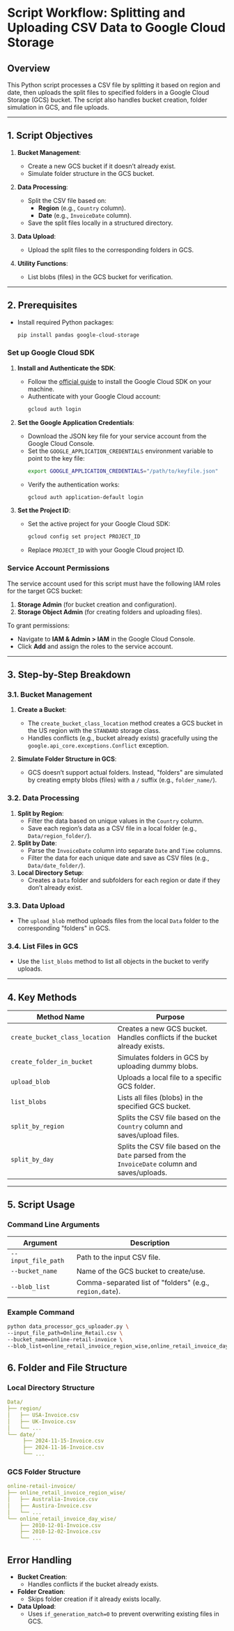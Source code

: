 # **Script Workflow: Splitting and Uploading CSV Data to Google Cloud Storage**

## **Overview**

This Python script processes a CSV file by splitting it based on region and date, then uploads the split files to specified folders in a Google Cloud Storage (GCS) bucket. The script also handles bucket creation, folder simulation in GCS, and file uploads.

---

## **1. Script Objectives**

1. **Bucket Management**:
   - Create a new GCS bucket if it doesn’t already exist.
   - Simulate folder structure in the GCS bucket.

2. **Data Processing**:
   - Split the CSV file based on:
     - **Region** (e.g., `Country` column).
     - **Date** (e.g., `InvoiceDate` column).
   - Save the split files locally in a structured directory.

3. **Data Upload**:
   - Upload the split files to the corresponding folders in GCS.

4. **Utility Functions**:
   - List blobs (files) in the GCS bucket for verification.

---

## **2. Prerequisites**
- Install required Python packages:
  ```bash
  pip install pandas google-cloud-storage
  ```

### **Set up Google Cloud SDK**
1. **Install and Authenticate the SDK**:
   - Follow the [official guide](https://cloud.google.com/sdk/docs/install) to install the Google Cloud SDK on your machine.
   - Authenticate with your Google Cloud account:
     ```bash
     gcloud auth login
     ```

2. **Set the Google Application Credentials**:
   - Download the JSON key file for your service account from the Google Cloud Console.
   - Set the `GOOGLE_APPLICATION_CREDENTIALS` environment variable to point to the key file:
     ```bash
     export GOOGLE_APPLICATION_CREDENTIALS="/path/to/keyfile.json"
     ```
   - Verify the authentication works:
     ```bash
     gcloud auth application-default login
     ```

3. **Set the Project ID**:
   - Set the active project for your Google Cloud SDK:
     ```bash
     gcloud config set project PROJECT_ID
     ```
   - Replace `PROJECT_ID` with your Google Cloud project ID.

### **Service Account Permissions**

The service account used for this script must have the following IAM roles for the target GCS bucket:
1. **Storage Admin** (for bucket creation and configuration).
2. **Storage Object Admin** (for creating folders and uploading files).

To grant permissions:
- Navigate to **IAM & Admin > IAM** in the Google Cloud Console.
- Click **Add** and assign the roles to the service account.

---
## **3. Step-by-Step Breakdown**

### **3.1. Bucket Management**

1. **Create a Bucket**:
    - The `create_bucket_class_location` method creates a GCS bucket in the US region with the `STANDARD` storage class.
    - Handles conflicts (e.g., bucket already exists) gracefully using the `google.api_core.exceptions.Conflict` exception.
2. **Simulate Folder Structure in GCS**:
    
    - GCS doesn’t support actual folders. Instead, "folders" are simulated by creating empty blobs (files) with a `/` suffix (e.g., `folder_name/`).

### **3.2. Data Processing**

1. **Split by Region**:
    - Filter the data based on unique values in the `Country` column.
    - Save each region’s data as a CSV file in a local folder (e.g., `Data/region_folder/`).
2. **Split by Date**:
    - Parse the `InvoiceDate` column into separate `Date` and `Time` columns.
    - Filter the data for each unique date and save as CSV files (e.g., `Data/date_folder/`).
3. **Local Directory Setup**:
    - Creates a `Data` folder and subfolders for each region or date if they don’t already exist.

### **3.3. Data Upload**

- The `upload_blob` method uploads files from the local `Data` folder to the corresponding "folders" in GCS.

### **3.4. List Files in GCS**

- Use the `list_blobs` method to list all objects in the bucket to verify uploads.

---
## **4. Key Methods**

| Method Name                    | Purpose                                                                                         |
| ------------------------------ | ----------------------------------------------------------------------------------------------- |
| `create_bucket_class_location` | Creates a new GCS bucket. Handles conflicts if the bucket already exists.                       |
| `create_folder_in_bucket`      | Simulates folders in GCS by uploading dummy blobs.                                              |
| `upload_blob`                  | Uploads a local file to a specific GCS folder.                                                  |
| `list_blobs`                   | Lists all files (blobs) in the specified GCS bucket.                                            |
| `split_by_region`              | Splits the CSV file based on the `Country` column and saves/upload files.                       |
| `split_by_day`                 | Splits the CSV file based on the `Date` parsed from the `InvoiceDate` column and saves/uploads. |

---

## **5. Script Usage**

### **Command Line Arguments**

| Argument            | Description                                              |
| ------------------- | -------------------------------------------------------- |
| `--input_file_path` | Path to the input CSV file.                              |
| `--bucket_name`     | Name of the GCS bucket to create/use.                    |
| `--blob_list`       | Comma-separated list of "folders" (e.g., `region,date`). |

### **Example Command**

``` bash
python data_processor_gcs_uploader.py \
--input_file_path=Online_Retail.csv \
--bucket_name=online-retail-invoice \
--blob_list=online_retail_invoice_region_wise,online_retail_invoice_day_wise
```

## **6. Folder and File Structure**

### **Local Directory Structure**

``` yaml
Data/ 
├── region/ 
│   ├── USA-Invoice.csv 
│   ├── UK-Invoice.csv 
│   └── ... 
└── date/     
	 ├── 2024-11-15-Invoice.csv     
	 ├── 2024-11-16-Invoice.csv     
	 └── ...
```


### **GCS Folder Structure**


``` yaml
online-retail-invoice/ 
├── online_retail_invoice_region_wise/ 
│   ├── Australia-Invoice.csv 
│   ├── Austira-Invoice.csv 
│   └── ... 
└── online_retail_invoice_day_wise/     
	├── 2010-12-01-Invoice.csv     
	├── 2010-12-02-Invoice.csv     
	└── ...
```

## **Error Handling**

- **Bucket Creation**:
    - Handles conflicts if the bucket already exists.
- **Folder Creation**:
    - Skips folder creation if it already exists locally.
- **Data Upload**:
    - Uses `if_generation_match=0` to prevent overwriting existing files in GCS.

